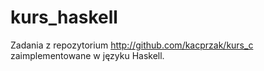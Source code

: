 kurs_haskell
============

Zadania z repozytorium http://github.com/kacprzak/kurs_c zaimplementowane w języku Haskell.
